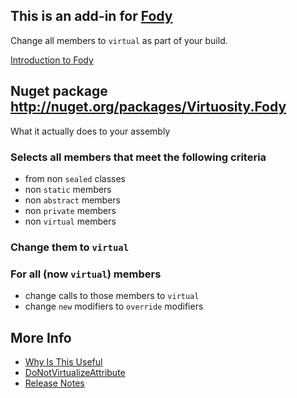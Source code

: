 ## This is an add-in for [Fody](https://github.com/SimonCropp/Fody/) 

Change all members to `virtual` as part of your build.

[Introduction to Fody](http://github.com/SimonCropp/Fody/wiki/SampleUsage)

## Nuget package http://nuget.org/packages/Virtuosity.Fody 

What it actually does to your assembly

### Selects all members that meet the following criteria
  * from non `sealed` classes
  * non `static` members
  * non `abstract` members
  * non `private` members
  * non `virtual` members

### Change them to `virtual`
### For all (now `virtual`) members 
  * change calls to those members to `virtual`
  * change `new` modifiers to `override` modifiers


## More Info 
 * [Why Is This Useful](https://github.com/SimonCropp/Virtuosity/wiki/WhyIsThisUseful)
 * [DoNotVirtualizeAttribute](https://github.com/SimonCropp/Virtuosity/wiki/DoNotVirtualizeAttribute)
 * [Release Notes](https://github.com/SimonCropp/Virtuosity/wiki/ReleaseNotes)